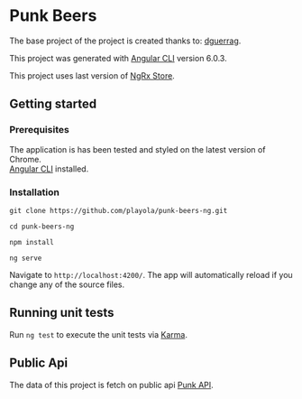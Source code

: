 # Punk Beers

The base project of the project is created thanks to: [dguerrag](https://github.com/dguerrag).<br />

This project was generated with [Angular CLI](https://github.com/angular/angular-cli) version 6.0.3.

This project uses last version of [NgRx Store](https://github.com/ngrx/store).

## Getting started
### Prerequisites
The application is has been tested and styled on the latest version of Chrome.<br />
[Angular CLI](https://github.com/angular/angular-cli) installed.

### Installation
```
git clone https://github.com/playola/punk-beers-ng.git

cd punk-beers-ng

npm install

ng serve
```
Navigate to `http://localhost:4200/`. The app will automatically reload if you change any of the source files.

## Running unit tests

Run `ng test` to execute the unit tests via [Karma](https://karma-runner.github.io).

## Public Api

The data of this project is fetch on public api [Punk API](https://punkapi.com/documentation/v2).
